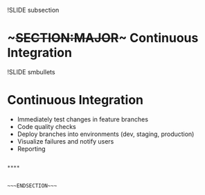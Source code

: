 !SLIDE subsection
# ~~~SECTION:MAJOR~~~ Continuous Integration


!SLIDE smbullets
# Continuous Integration

* Immediately test changes in feature branches
* Code quality checks
* Deploy branches into environments (dev, staging, production)
* Visualize failures and notify users
* Reporting


~~~SECTION:handouts~~~

****


~~~ENDSECTION~~~


